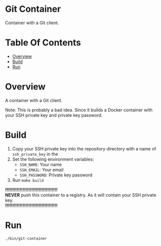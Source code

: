 # Git Container
Container with a Git client.

# Table Of Contents
- [Overview](#overview)
- [Build](#build)
- [Run](#run)

# Overview
A container with a Git client.  

Note: This is probably a bad idea. Since it builds a Docker container with your
SSH private key and private key password.

# Build
1. Copy your SSH private key into the repository directory with a name 
   of `ssh_private_key` in the 
3. Set the following environment variables:
	- `SSH_NAME`: Your name
	- `SSH_EMAIL`: Your email
	- `SSH_PASSWORD`: Private key password
2. Run `make build`

**!!!!!!!!!!!!!!!!!!!!!!!!!!!!!!!!!!!!**  
**NEVER** push this container to a registry. As it will contain your SSH
private key.  
**!!!!!!!!!!!!!!!!!!!!!!!!!!!!!!!!!!!!**  

# Run
```
./bin/git-container
```

